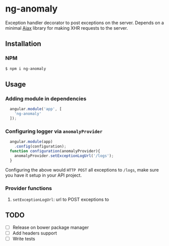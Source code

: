 # ng-anomaly
Exception handler decorator to post exceptions on the server. Depends on a minimal [Ajax](https://github.com/fdaciuk/ajax) library for making XHR requests to the server.

## Installation

### NPM
```bash
$ npm i ng-anomaly
```

## Usage
### Adding module in dependencies
```javascript
  angular.module('app', [
    'ng-anomaly'
  ]);
```

### Configuring logger via `anomalyProvider`
```javascript
  angular.module(app)
    .config(configuration);
  function configuration(anomalyProvider){
    anomalyProvider.setExceptionLogUrl('/logs');
  }
```

Configuring the above would `HTTP POST` all exceptions to `/logs`, make sure you have it setup in your API project.

### Provider functions
1. `setExceptionLogUrl`: url to POST exceptions to

## TODO
- [ ] Release on bower package manager
- [ ] Add headers support
- [ ] Write tests
